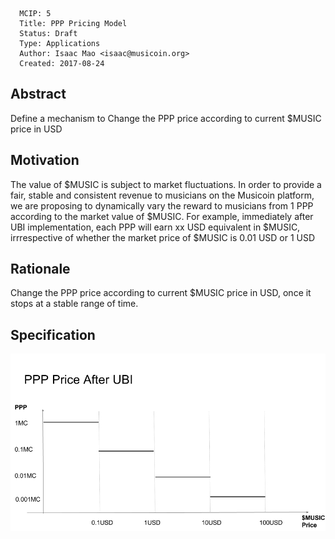       MCIP: 5
      Title: PPP Pricing Model
      Status: Draft
      Type: Applications
      Author: Isaac Mao <isaac@musicoin.org>
      Created: 2017-08-24

Abstract
--------
Define a mechanism to Change the PPP price according to current $MUSIC price in USD


Motivation
----------
The value of $MUSIC is subject to market fluctuations. In order to provide a fair, stable and consistent revenue to musicians on the Musicoin platform, we are proposing to dynamically vary the reward to musicians from 1 PPP according to the market value of $MUSIC. For example, immediately after UBI implementation, each PPP will earn xx USD equivalent in $MUSIC, irrrespective of whether the market price of $MUSIC is 0.01 USD or 1 USD


Rationale
---------
Change the PPP price according to current $MUSIC price in USD, once it stops at a stable range of time.

Specification
-------------
<img src=./mcip-5/pppprice.png>
